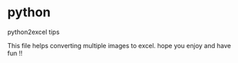 # python
python2excel tips

This file helps converting multiple images to excel. hope you enjoy and have fun !!
